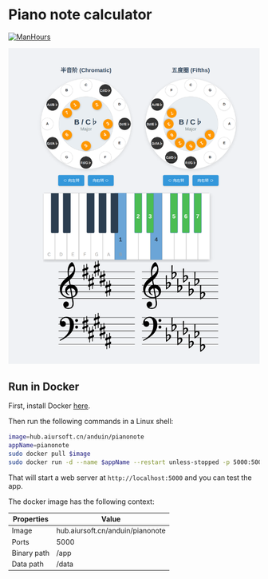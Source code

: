 # Piano note calculator

[![ManHours](https://manhours.aiursoft.cn/r/gitlab.aiursoft.com/anduin/pianonote.svg)](https://gitlab.aiursoft.com/anduin/pianonote/-/commits/master?ref_type=heads)

![screenshot](./screenshot.png)

## Run in Docker

First, install Docker [here](https://docs.docker.com/get-docker/).

Then run the following commands in a Linux shell:

```bash
image=hub.aiursoft.cn/anduin/pianonote
appName=pianonote
sudo docker pull $image
sudo docker run -d --name $appName --restart unless-stopped -p 5000:5000 $image
```

That will start a web server at `http://localhost:5000` and you can test the app.

The docker image has the following context:

| Properties  | Value                                  |
|-------------|----------------------------------------|
| Image       | hub.aiursoft.cn/anduin/pianonote       |
| Ports       | 5000                                   |
| Binary path | /app                                   |
| Data path   | /data                                  |
